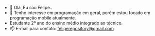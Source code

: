 - 👋 Olá, Eu sou Felipe..
- 👀 Tenho interesse em programação em geral, porém estou focado em programação mobile atualmente.
- Estudante 2º ano do ensino médio integrado ao técnico.
- 📫 E-mail para contato: feliperepository@gmail.com

<!---
FelipeRepository/FelipeRepository is a ✨ special ✨ repository because its `README.md` (this file) appears on your GitHub profile.
You can click the Preview link to take a look at your changes.
--->
